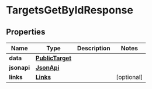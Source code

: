 

# TargetsGetByIdResponse


## Properties

| Name | Type | Description | Notes |
|------------ | ------------- | ------------- | -------------|
|**data** | [**PublicTarget**](PublicTarget.md) |  |  |
|**jsonapi** | [**JsonApi**](JsonApi.md) |  |  |
|**links** | [**Links**](Links.md) |  |  [optional] |



